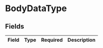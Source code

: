 # BodyDataType


## Fields

| Field       | Type        | Required    | Description |
| ----------- | ----------- | ----------- | ----------- |
